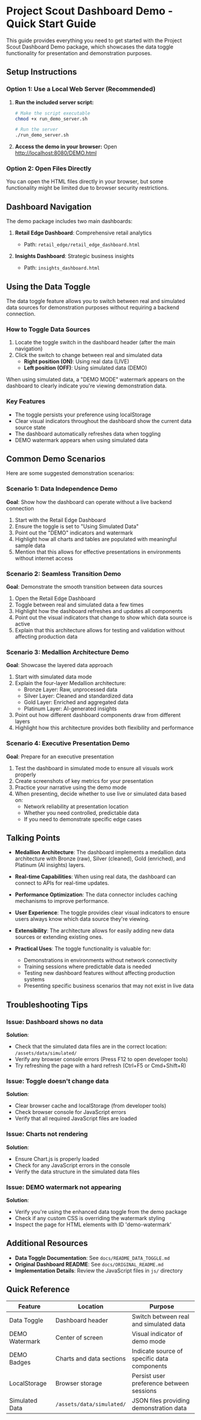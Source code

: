 # Project Scout Dashboard Demo - Quick Start Guide

This guide provides everything you need to get started with the Project Scout Dashboard Demo package, which showcases the data toggle functionality for presentation and demonstration purposes.

## Setup Instructions

### Option 1: Use a Local Web Server (Recommended)

1. **Run the included server script:**
   ```bash
   # Make the script executable
   chmod +x run_demo_server.sh
   
   # Run the server
   ./run_demo_server.sh
   ```

2. **Access the demo in your browser:**
   Open [http://localhost:8080/DEMO.html](http://localhost:8080/DEMO.html)

### Option 2: Open Files Directly

You can open the HTML files directly in your browser, but some functionality might be limited due to browser security restrictions.

## Dashboard Navigation

The demo package includes two main dashboards:

1. **Retail Edge Dashboard**: Comprehensive retail analytics
   - Path: `retail_edge/retail_edge_dashboard.html`

2. **Insights Dashboard**: Strategic business insights 
   - Path: `insights_dashboard.html`

## Using the Data Toggle

The data toggle feature allows you to switch between real and simulated data sources for demonstration purposes without requiring a backend connection.

### How to Toggle Data Sources

1. Locate the toggle switch in the dashboard header (after the main navigation)
2. Click the switch to change between real and simulated data
   - **Right position (ON)**: Using real data (LIVE)
   - **Left position (OFF)**: Using simulated data (DEMO)

When using simulated data, a "DEMO MODE" watermark appears on the dashboard to clearly indicate you're viewing demonstration data.

### Key Features

- The toggle persists your preference using localStorage
- Clear visual indicators throughout the dashboard show the current data source state
- The dashboard automatically refreshes data when toggling
- DEMO watermark appears when using simulated data

## Common Demo Scenarios

Here are some suggested demonstration scenarios:

### Scenario 1: Data Independence Demo

**Goal**: Show how the dashboard can operate without a live backend connection

1. Start with the Retail Edge Dashboard
2. Ensure the toggle is set to "Using Simulated Data"
3. Point out the "DEMO" indicators and watermark
4. Highlight how all charts and tables are populated with meaningful sample data
5. Mention that this allows for effective presentations in environments without internet access

### Scenario 2: Seamless Transition Demo

**Goal**: Demonstrate the smooth transition between data sources

1. Open the Retail Edge Dashboard
2. Toggle between real and simulated data a few times
3. Highlight how the dashboard refreshes and updates all components
4. Point out the visual indicators that change to show which data source is active
5. Explain that this architecture allows for testing and validation without affecting production data

### Scenario 3: Medallion Architecture Demo

**Goal**: Showcase the layered data approach

1. Start with simulated data mode
2. Explain the four-layer Medallion architecture:
   - Bronze Layer: Raw, unprocessed data
   - Silver Layer: Cleaned and standardized data
   - Gold Layer: Enriched and aggregated data
   - Platinum Layer: AI-generated insights
3. Point out how different dashboard components draw from different layers
4. Highlight how this architecture provides both flexibility and performance

### Scenario 4: Executive Presentation Demo

**Goal**: Prepare for an executive presentation

1. Test the dashboard in simulated mode to ensure all visuals work properly
2. Create screenshots of key metrics for your presentation
3. Practice your narrative using the demo mode
4. When presenting, decide whether to use live or simulated data based on:
   - Network reliability at presentation location
   - Whether you need controlled, predictable data
   - If you need to demonstrate specific edge cases

## Talking Points

- **Medallion Architecture**: The dashboard implements a medallion data architecture with Bronze (raw), Silver (cleaned), Gold (enriched), and Platinum (AI insights) layers.

- **Real-time Capabilities**: When using real data, the dashboard can connect to APIs for real-time updates.

- **Performance Optimization**: The data connector includes caching mechanisms to improve performance.

- **User Experience**: The toggle provides clear visual indicators to ensure users always know which data source they're viewing.

- **Extensibility**: The architecture allows for easily adding new data sources or extending existing ones.

- **Practical Uses**: The toggle functionality is valuable for:
  - Demonstrations in environments without network connectivity
  - Training sessions where predictable data is needed
  - Testing new dashboard features without affecting production systems
  - Presenting specific business scenarios that may not exist in live data

## Troubleshooting Tips

### Issue: Dashboard shows no data

**Solution**: 
- Check that the simulated data files are in the correct location: `/assets/data/simulated/`
- Verify any browser console errors (Press F12 to open developer tools)
- Try refreshing the page with a hard refresh (Ctrl+F5 or Cmd+Shift+R)

### Issue: Toggle doesn't change data

**Solution**:
- Clear browser cache and localStorage (from developer tools)
- Check browser console for JavaScript errors
- Verify that all required JavaScript files are loaded

### Issue: Charts not rendering

**Solution**:
- Ensure Chart.js is properly loaded
- Check for any JavaScript errors in the console
- Verify the data structure in the simulated data files

### Issue: DEMO watermark not appearing

**Solution**:
- Verify you're using the enhanced data toggle from the demo package
- Check if any custom CSS is overriding the watermark styling
- Inspect the page for HTML elements with ID 'demo-watermark'

## Additional Resources

- **Data Toggle Documentation**: See `docs/README_DATA_TOGGLE.md`
- **Original Dashboard README**: See `docs/ORIGINAL_README.md`
- **Implementation Details**: Review the JavaScript files in `js/` directory

## Quick Reference

| Feature | Location | Purpose |
|---------|----------|---------|
| Data Toggle | Dashboard header | Switch between real and simulated data |
| DEMO Watermark | Center of screen | Visual indicator of demo mode |
| DEMO Badges | Charts and data sections | Indicate source of specific data components |
| LocalStorage | Browser storage | Persist user preference between sessions |
| Simulated Data | `/assets/data/simulated/` | JSON files providing demonstration data |